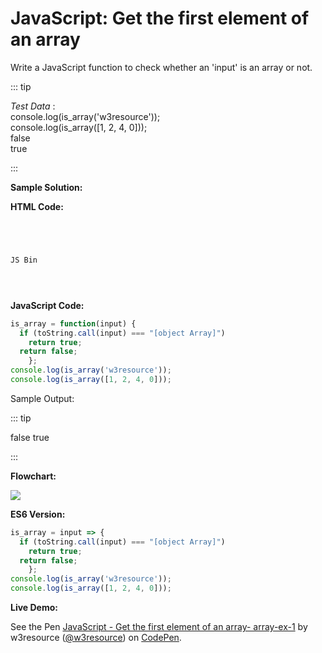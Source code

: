 # JavaScript: Get the first element of an array

Write a JavaScript function to check whether an 'input' is an array or not.

::: tip

_Test Data_ :  
console.log(is_array('w3resource'));  
console.log(is_array(\[1, 2, 4, 0\]));  
false  
true

:::

**Sample Solution:**

**HTML Code:**

```html




JS Bin





```

**JavaScript Code:**

```js
is_array = function(input) {
  if (toString.call(input) === "[object Array]")
    return true;
  return false;   
    };
console.log(is_array('w3resource'));
console.log(is_array([1, 2, 4, 0]));

```

Sample Output:

::: tip

false
true

:::

**Flowchart:**

![](https://www.w3resource.com/w3r_images/javascript-array-exercise-1.png)  

**ES6 Version:**

```js
is_array = input => {
  if (toString.call(input) === "[object Array]")
    return true;
  return false;   
    };
console.log(is_array('w3resource'));
console.log(is_array([1, 2, 4, 0]));

```

**Live Demo:**

<section class="expand-codepen"><p data-height="380" data-theme-id="dark" data-slug-hash="eGBqxG" data-default-tab="js,result" data-user="w3resource" data-embed-version="2" data-pen-title="JavaScript - Get the first element of an array- array-ex-1" data-editable="true" class="codepen">See the Pen <a href="https://codepen.io/w3resource/pen/eGBqxG/">JavaScript - Get the first element of an array- array-ex-1</a> by w3resource (<a href="https://codepen.io/w3resource">@w3resource</a>) on <a href="https://codepen.io">CodePen</a>.</p><codepen></codepen></section>